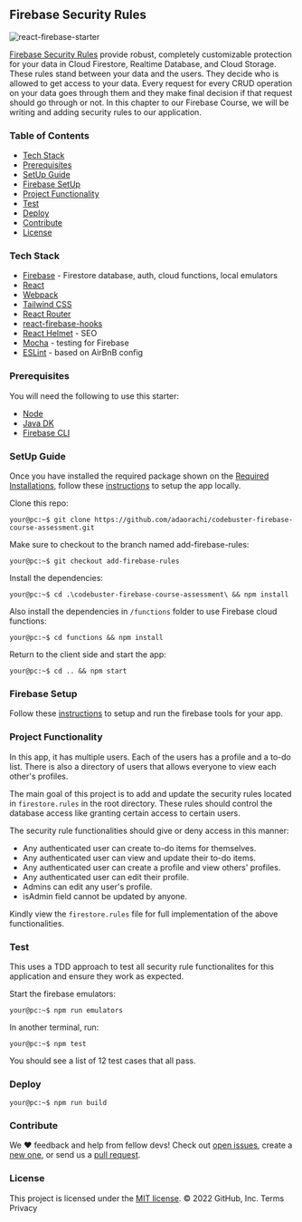## Firebase Security Rules

![react-firebase-starter](https://user-images.githubusercontent.com/68360696/129435412-11320287-3afd-4e9d-8595-7194bc358c47.png)

[Firebase Security Rules](https://firebase.google.com/docs/rules/rules-behavior) provide robust, completely customizable protection for your data in Cloud Firestore, Realtime Database, and Cloud Storage.
These rules stand between your data and the users. They decide who is allowed to get access to your data.
Every request for every CRUD operation on your data goes through them and they make final decision if that request should go through or not.
In this chapter to our Firebase Course, we will be writing and adding security rules to our application.

### Table of Contents

- [Tech Stack](#tech-stack)
- [Prerequisites](#prerequisites)
- [SetUp Guide](#setup-guide)
- [Firebase SetUp](#firebase-setup)
- [Project Functionality](#project-functionality)
- [Test](#test)
- [Deploy](#deploy)
- [Contribute](#contribute)
- [License](#license)

### Tech Stack

- [Firebase](https://firebase.google.com/) - Firestore database, auth, cloud functions, local emulators
- [React](https://reactjs.org/)
- [Webpack](https://webpack.js.org/)
- [Tailwind CSS](https://tailwindcss.com/)
- [React Router](https://reactrouter.com/web)
- [react-firebase-hooks](https://github.com/CSFrequency/react-firebase-hooks/)
- [React Helmet](https://www.npmjs.com/package/react-helmet) - SEO
- [Mocha](https://mochajs.org/) - testing for Firebase
- [ESLint](https://eslint.org/) - based on AirBnB config

### Prerequisites

You will need the following to use this starter:

- [Node](https://nodejs.org/en/)
- [Java DK](https://docs.oracle.com/en/java/javase/16/install/overview-jdk-installation.html#GUID-8677A77F-231A-40F7-98B9-1FD0B48C346A)
- [Firebase CLI](https://github.com/firebase/firebase-tools)

### SetUp Guide

Once you have installed the required package shown on the [Required Installations](#required-installations), follow these [instructions]() to setup the app locally.

Clone this repo:

```Shell
your@pc:~$ git clone https://github.com/adaorachi/codebuster-firebase-course-assessment.git
```

Make sure to checkout to the branch named add-firebase-rules:

```Shell
your@pc:~$ git checkout add-firebase-rules
```

Install the dependencies:

```Shell
your@pc:~$ cd .\codebuster-firebase-course-assessment\ && npm install
```

Also install the dependencies in `/functions` folder to use Firebase cloud functions:

```Shell
your@pc:~$ cd functions && npm install
```

Return to the client side and start the app:

```Shell
your@pc:~$ cd .. && npm start
```

### Firebase Setup

Follow these [instructions](https://github.com/codebusters-ca/firebase-course/blob/mentorship/README.md#setting-up-firebase) to setup and run the firebase tools for your app.

### Project Functionality

In this app, it has multiple users. Each of the users has a profile and a to-do list. There is also a directory of users that allows everyone to view each other's profiles.

The main goal of this project is to add and update the security rules located in `firestore.rules` in the root directory. These rules should control the database access like granting certain access to certain users.

The security rule functionalities should give or deny access in this manner:

- Any authenticated user can create to-do items for themselves.
- Any authenticated user can view and update their to-do items.
- Any authenticated user can create a profile and view others' profiles.
- Any authenticated user can edit their profile.
- Admins can edit any user's profile.
- isAdmin field cannot be updated by anyone.

Kindly view the `firestore.rules` file for full implementation of the above functionalities.

### Test

This uses a TDD approach to test all security rule functionalites for this application and ensure they work as expected.

Start the firebase emulators:

```Shell
your@pc:~$ npm run emulators
```

In another terminal, run:

```Shell
your@pc:~$ npm test
```

You should see a list of 12 test cases that all pass.

### Deploy

```Shell
your@pc:~$ npm run build
```

### Contribute

We ❤️ feedback and help from fellow devs! Check out [open issues](https://github.com/codebusters-ca/react-firebase-starter/issues), create a [new one](https://github.com/codebusters-ca/react-firebase-starter/issues/new?labels=bug), or send us a [pull request](https://github.com/codebusters-ca/react-firebase-starter/compare).

### License

This project is licensed under the [MIT license](https://github.com/codebusters-ca/react-firebase-starter/blob/main/LICENSE).
© 2022 GitHub, Inc.
Terms
Privacy
